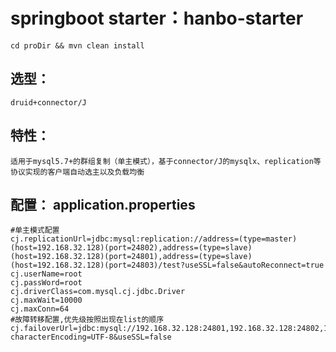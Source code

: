 # springboot starter：hanbo-starter
    cd proDir && mvn clean install

## 选型：
    druid+connector/J

## 特性： 
    适用于mysql5.7+的群组复制（单主模式），基于connector/J的mysqlx、replication等协议实现的客户端自动选主以及负载均衡

## 配置： application.properties
    #单主模式配置
    cj.replicationUrl=jdbc:mysql:replication://address=(type=master)(host=192.168.32.128)(port=24802),address=(type=slave)(host=192.168.32.128)(port=24801),address=(type=slave)(host=192.168.32.128)(port=24803)/test?useSSL=false&autoReconnect=true
    cj.userName=root
    cj.passWord=root
    cj.driverClass=com.mysql.cj.jdbc.Driver
    cj.maxWait=10000
    cj.maxConn=64
    #故障转移配置,优先级按照出现在list的顺序
    cj.failoverUrl=jdbc:mysql://192.168.32.128:24801,192.168.32.128:24802,192.168.32.128:24803/test?characterEncoding=UTF-8&useSSL=false
